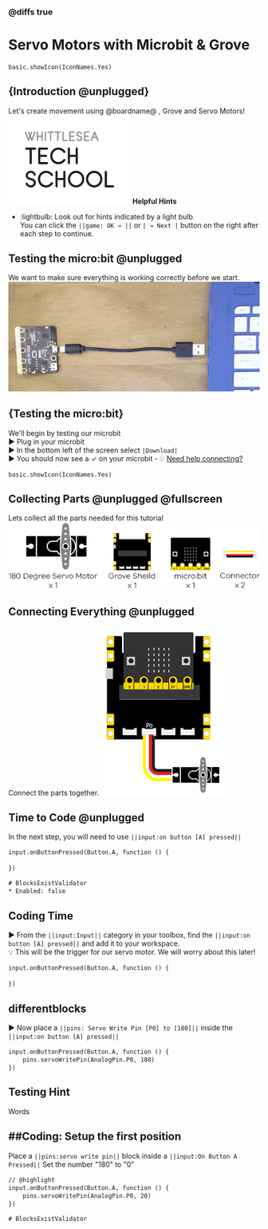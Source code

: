 ### @diffs true

# Servo Motors with Microbit & Grove
```template
basic.showIcon(IconNames.Yes)
```
## {Introduction @unplugged}
Let's create movement using @boardname@ , Grove and Servo Motors!
![WTS Logo](https://raw.githubusercontent.com/CarlTS/microbit-grove/master/assets/WTSLogo.png)
**Helpful Hints**
  - :lightbulb: Look out for hints indicated by a light bulb   
You can click the ``||game: OK ➔ ||`` or ``| ➔ Next |`` button on the right after each step to continue.

## Testing the micro:bit @unplugged
We want to make sure everything is working correctly before we start.
![Plugging in microbit](https://raw.githubusercontent.com/CarlTS/microbit-grove/master/assets/microbitplugin.gif)   

## {Testing the micro:bit}
We'll begin by testing our microbit   
► Plug in your microbit   
► In the bottom left of the screen select  ``|Download|``  
► You should now see a ✓ on your microbit  -  💡 [Need help connecting?](https://www.youtube.com/watch?v=qSjMDG84bMY)

```blocks
basic.showIcon(IconNames.Yes)
```

## Collecting Parts @unplugged @fullscreen
Lets collect all the parts needed for this tutorial
![GroveShield,Servo,Microbit,Cable](https://raw.githubusercontent.com/CarlTS/grove-sensor-tutorial/master/images/GroveSensors/ServoMotor.png)

## Connecting Everything @unplugged
Connect the parts together.
![Servo to Grove in P0/P14, microbit into the Grove Shield](https://raw.githubusercontent.com/CarlTS/grove-sensor-tutorial/master/images/GroveServoAssembled.png)

## Time to Code @unplugged
In the next step, you will need to use ``||input:on button [A] pressed||``
```blocks
input.onButtonPressed(Button.A, function () {
	
})
```
```validation.local
# BlocksExistValidator
* Enabled: false
```

## Coding Time 
► From the ``||input:Input||`` category in your toolbox, find the ``||input:on button [A] pressed||`` and add it to your workspace.  
💡 This will be the trigger for our servo motor. We will worry about this later!
```blocks
input.onButtonPressed(Button.A, function () {
	
})
```

## differentblocks
► Now place a ``||pins: Servo Write Pin [P0] to [180]||`` inside the ``||input:on button [A] pressed||``
```blocks
input.onButtonPressed(Button.A, function () {
    pins.servoWritePin(AnalogPin.P0, 180)
})
```

## Testing Hint
Words



##Coding: Setup the first position
------------------
Place a ``||pins:servo write pin||`` block inside a ``||input:On Button A Pressed||``
Set the number "180" to "0"
```blocks
// @highlight
input.onButtonPressed(Button.A, function () {
    pins.servoWritePin(AnalogPin.P0, 20)
})
```




```validation.global
# BlocksExistValidator
```